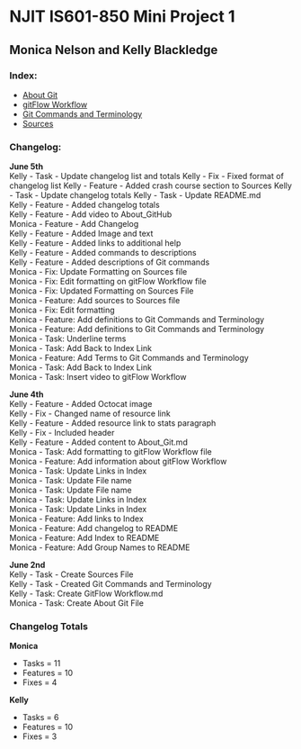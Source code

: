 # NJIT IS601-850 Mini Project 1

## Monica Nelson and Kelly Blackledge

### Index:
* [About Git](About_Git.md) 
* [gitFlow Workflow](GitFlow_Workflow.md) 
* [Git Commands and Terminology](Git_Commands_and_Terminology.md) 
* [Sources](Sources.md) 


### Changelog:

**June 5th**  
Kelly - Task - Update changelog list and totals
Kelly - Fix - Fixed format of changelog list
Kelly - Feature - Added crash course section to Sources
Kelly - Task - Update changelog totals
Kelly - Task - Update README.md  
Kelly - Feature - Added changelog totals  
Kelly - Feature - Add video to About_GitHub  
Monica - Feature - Add Changelog   
Kelly - Feature - Added Image and text  
Kelly - Feature - Added links to additional help  
Kelly - Feature - Added commands to descriptions  
Kelly - Feature - Added descriptions of Git commands  
Monica - Fix: Update Formatting on Sources file  
Monica - Fix: Edit formatting on gitFlow Workflow file  
Monica - Fix: Updated Formatting on Sources File  
Monica - Feature: Add sources to Sources file  
Monica - Fix: Edit formatting    
Monica - Feature: Add definitions to Git Commands and Terminology  
Monica - Feature: Add definitions to Git Commands and Terminology  
Monica - Task: Underline terms  
Monica - Task: Add Back to Index Link  
Monica - Feature: Add Terms to Git Commands and Terminology  
Monica - Task: Add Back to Index Link  
Monica - Task: Insert video to gitFlow Workflow  

**June 4th**  
Kelly - Feature - Added Octocat image  
Kelly - Fix - Changed name of resource link  
Kelly - Feature - Added resource link to stats paragraph  
Kelly - Fix - Included header  
Kelly - Feature - Added content to About_Git.md  
Monica - Task: Add formatting to gitFlow Workflow file  
Monica - Feature: Add information about gitFlow Workflow  
Monica - Task: Update Links in Index  
Monica - Task: Update File name  
Monica - Task: Update File name  
Monica - Task: Update Links in Index  
Monica - Task: Update Links in Index  
Monica - Feature: Add links to Index  
Monica - Feature: Add changelog to README  
Monica - Feature: Add Index to README  
Monica - Feature: Add Group Names to README  

**June 2nd**  
Kelly - Task - Create Sources File  
Kelly - Task - Created Git Commands and Terminology  
Kelly - Task: Create GitFlow Workflow.md  
Monica - Task: Create About Git File  

### Changelog Totals
**Monica** 
 * Tasks = 11
 * Features = 10
 * Fixes = 4

**Kelly**
 * Tasks = 6
 * Features = 10
 * Fixes = 3
